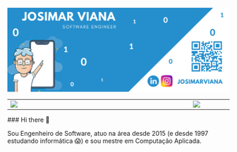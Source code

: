 
![Markdown](josimarviana.png)
<center>
<table>
    <tr>
        <td><img width="400px" align="left" src="https://github-readme-stats.vercel.app/api/top-langs/?username=josimarviana&hide=html&layout=compact&theme=buefy" /></td>
        <td><img width="495px" align="left" src="https://github-readme-stats.vercel.app/api?username=josimarviana&theme=buefy"/></td>
    </tr>   
</table>
</center>  
### Hi there 👋

Sou Engenheiro de Software, atuo na área desde 2015 (e desde 1997 estudando informática 😱) e sou mestre em Computação Aplicada.
